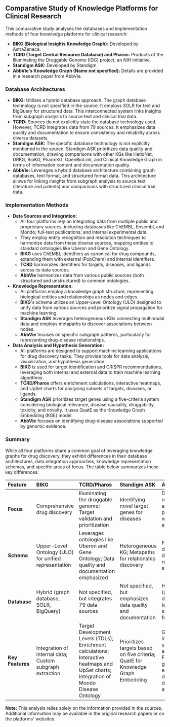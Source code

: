 ## Comparative Study of Knowledge Platforms for Clinical Research

This comparative study analyses the databases and implementation methods of four knowledge platforms for clinical research:

*   **BIKG (Biological Insights Knowledge Graph):** Developed by AstraZeneca.
*   **TCRD (Target Central Resource Database) and Pharos:** Products of the Illuminating the Druggable Genome (IDG) project, an NIH initiative.
*   **Standigm ASK:** Developed by Standigm.
*   **AbbVie's Knowledge Graph (Name not specified):** Details are provided in a research paper from AbbVie. 

### Database Architectures

*   **BIKG:** Utilizes a hybrid database approach. The graph database technology is not specified in the source. It employs SOLR for text and BigQuery for structured data. This interconnected system links insights from subgraph analysis to source text and clinical trial data. 
*   **TCRD:** Sources do not explicitly state the database technology used. However, TCRD integrates data from 79 sources. It emphasizes data quality and documentation to ensure consistency and reliability across diverse datasets. 
*   **Standigm ASK:**  The specific database technology is not explicitly mentioned in the source.  Standigm ASK prioritizes data quality and documentation, drawing comparisons with other KGs like HetioNet, DRKG, BioKG, PharmKG, OpenBioLink, and Clinical Knowledge Graph in terms of information content and documentation quality. 
*   **AbbVie:** Leverages a hybrid database architecture combining graph databases, text format, and structured format data. This architecture allows for linking insights from subgraph analysis to source text (literature and patents) and comparisons with structured clinical trial data.

### Implementation Methods

*   **Data Sources and Integration:** 
    *   All four platforms rely on integrating data from multiple public and proprietary sources, including databases like ChEMBL, Ensembl, and Mondo; full-text publications; and internal experimental data.
    *   They employ entity recognition and resolution techniques to harmonize data from these diverse sources, mapping entities to standard ontologies like Uberon and Gene Ontology.
    *   **BIKG** uses ChEMBL identifiers as canonical for drug compounds, extending them with external (PubChem) and internal identifiers.
    *   **TCRD** harmonizes identifiers for targets, diseases, and ligands across its data sources.
    *   **AbbVie** harmonizes data from various public sources (both structured and unstructured) to common ontologies. 
*   **Knowledge Representation:** 
    *   All platforms employ a knowledge graph structure, representing biological entities and relationships as nodes and edges.
    *   **BIKG**'s schema utilizes an Upper-Level Ontology (ULO) designed to unify data from various sources and prioritize signal propagation for machine learning. 
    *   **Standigm ASK**  leverages heterogeneous KGs connecting multimodal data and employs metapaths to discover associations between nodes. 
    *   **AbbVie** focuses on specific subgraph patterns, particularly for representing drug-disease relationships.
*   **Data Analysis and Hypothesis Generation:**
    *   All platforms are designed to support machine learning applications for drug discovery tasks. They provide tools for data analysis, visualization, and hypothesis generation.
    *   **BIKG** is used for target identification and CRISPR recommendations, leveraging both internal and external data to train machine learning algorithms.
    *   **TCRD/Pharos** offers enrichment calculations, interactive heatmaps, and UpSet charts for analysing subsets of targets, diseases, or ligands.
    *   **Standigm ASK** prioritizes target genes using a five-criteria system considering biological relevance, disease causality, druggability, toxicity, and novelty. It uses QuatE as the Knowledge Graph Embedding (KGE) model. 
    *   **AbbVie** focuses on identifying drug-disease associations supported by genomic evidence. 

### Summary

While all four platforms share a common goal of leveraging knowledge graphs for drug discovery, they exhibit differences in their database architectures, data integration approaches, knowledge representation schemas, and specific areas of focus. The table below summarizes these key differences:

| Feature | BIKG                                                                             | TCRD/Pharos                                                                                                                                                     | Standigm ASK                                                                                            | AbbVie                                                                                      |
| :------- | :------------------------------------------------------------------------------- | :-------------------------------------------------------------------------------------------------------------------------------------------------------------- | :---------------------------------------------------------------------------------------------------- | :------------------------------------------------------------------------------------------ |
| **Focus** | Comprehensive drug discovery                                                | Illuminating the druggable genome; Target validation and prioritization                                                                                        | Identifying novel target genes for diseases                                                                 | Drug repurposing and target prioritization with genomic evidence                            |
| **Schema** | Upper-Level Ontology (ULO) for unified representation                         | Leverages ontologies like Uberon and Gene Ontology; Data quality and documentation emphasized                                                                         | Heterogeneous KG; Metapaths for relationship discovery                                                 | Focus on drug-disease relationship subgraphs                                                    |
| **Database** | Hybrid (graph database, SOLR, BigQuery)                                      | Not specified, but integrates 79 data sources                                                                                                                | Not specified, but emphasizes data quality and documentation                                                | Hybrid (graph database, text format, structured format)                                        |
| **Key Features** |  Integration of internal data; Custom subgraph extraction                    | Target Development Levels (TDLs); Enrichment calculations;  Interactive heatmaps and UpSet charts;  Integration of Mondo Disease Ontology                    | Prioritizes targets based on five criteria;  QuatE for Knowledge Graph Embedding                         | Genomically-informed subgraph analysis; Focus on genomic evidence for drug-disease associations |

**Note:** This analysis relies solely on the information provided in the sources. Additional information may be available in the original research papers or on the platforms' websites.
